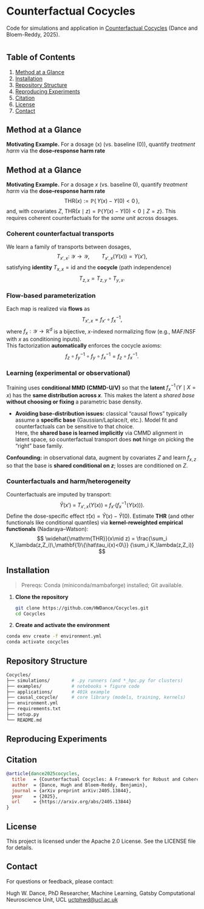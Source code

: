 # Counterfactual Cocycles
Code for simulations and application in [Counterfactual Cocycles](https://arxiv.org/abs/2405.13844) (Dance and Bloem-Reddy, 2025).

# 

## Table of Contents

1. [Method at a Glance](#method-at-a-glance)
2. [Installation](#installation)  
3. [Repository Structure](#repository-structure)  
4. [Reproducing Experiments](#reproducing-experiments)
5. [Citation](#citation)
6. [License](#license)
7. [Contact](#contact)

## Method at a Glance

**Motivating Example.** For a dosage \(x\) (vs. baseline \(0\)), quantify *treatment harm* via the **dose–response harm rate**
## Method at a Glance

**Motivating Example.** For a dosage $x$ (vs. baseline $0$), quantify *treatment harm* via the **dose–response harm rate**
$$
\mathrm{THR}(x) := \mathbb{P}\{\,Y(x)-Y(0) < 0\,\},
$$
and, with covariates $Z$, $\mathrm{THR}(x\mid z)=\mathbb{P}\{Y(x)-Y(0)<0\mid Z=z\}$.
This requires coherent counterfactuals for the *same unit* across dosages.

### Coherent counterfactual transports
We learn a family of transports between dosages,
$$
T_{x',x}:\ \mathcal{Y}\to\mathcal{Y},\qquad T_{x',x}\big(Y(x)\big)=Y(x'),
$$
satisfying **identity** $T_{x,x}=\mathrm{id}$ and the **cocycle** (path independence)
$$
T_{z,x}=T_{z,y}\circ T_{y,x}.
$$

### Flow-based parameterization
Each map is realized via **flows** as
$$
T_{x',x}=f_{x'}\circ f_x^{-1},
$$
where $f_x:\mathcal{Y}\to\mathbb{R}^d$ is a bijective, $x$-indexed normalizing flow (e.g., MAF/NSF with $x$ as conditioning inputs).  
This factorization **automatically** enforces the cocycle axioms:
$$
f_z\circ f_y^{-1}\circ f_y\circ f_x^{-1}=f_z\circ f_x^{-1}.
$$

### Learning (experimental or observational)
Training uses **conditional MMD (CMMD-U/V)** so that the **latent** $f_x^{-1}\!\big(Y\mid X{=}x\big)$ has the **same distribution across $x$**. This makes the latent a *shared base* **without choosing or fixing** a parametric base density.

- **Avoiding base-distribution issues:** classical “causal flows” typically assume a **specific base** (Gaussian/Laplace/$t$, etc.). Model fit and counterfactuals can be sensitive to that choice.  
  Here, the **shared base is learned implicitly** via CMMD alignment in latent space, so counterfactual transport does **not** hinge on picking the “right” base family.

**Confounding:** in observational data, augment by covariates $Z$ and learn $f_{x,z}$ so that the base is **shared conditional on $z$**; losses are conditioned on $Z$.

### Counterfactuals and harm/heterogeneity
Counterfactuals are imputed by transport:
$$
\hat Y(x') \;=\; T_{x',x}\big(Y(x)\big) \;=\; f_{x'}\!\left(f_x^{-1}\!\big(Y(x)\big)\right).
$$
Define the dose-specific effect $\hat\tau(x)=\hat Y(x)-\hat Y(0)$. Estimate **THR** (and other functionals like conditional quantiles) via **kernel-reweighted empirical functionals** (Nadaraya–Watson):
$$
\widehat{\mathrm{THR}}(x\mid z)
= \frac{\sum_i K_\lambda(z,Z_i)\,\mathbf{1}\{\hat\tau_i(x)<0\}}
       {\sum_i K_\lambda(z,Z_i)}
$$

## Installation

> Prereqs: Conda (miniconda/mambaforge) installed; Git available.

1. **Clone the repository**
   ```bash
   git clone https://github.com/HWDance/Cocycles.git
   cd Cocycles
   ```
   
2. **Create and activate the environment**
  ```bash
  conda env create -f environment.yml
  conda activate cocycles
  ```
## Repository Structure
```bash
Cocycles/
├── simulations/        # .py runners (and *_hpc.py for clusters)
├── examples/           # notebooks + figure code
├── applications/       # 401k example
├── causal_cocycle/     # core library (models, training, kernels)
├── environment.yml
├── requirements.txt
├── setup.py
└── README.md

```
## Reproducing Experiments 

## Citation
```bibtex
@article{dance2025cocycles,
  title   = {Counterfactual Cocycles: A Framework for Robust and Coherent Counterfactual Transports},
  author  = {Dance, Hugh and Bloem-Reddy, Benjamin},
  journal = {arXiv preprint arXiv:2405.13844},
  year    = {2025},
  url     = {https://arxiv.org/abs/2405.13844}
}
```

## License
This project is licensed under the Apache 2.0 License. See the LICENSE file for details.

## Contact
For questions or feedback, please contact:

Hugh W. Dance,
PhD Researcher, Machine Learning,
Gatsby Computational Neuroscience Unit, UCL
uctphwd@ucl.ac.uk
